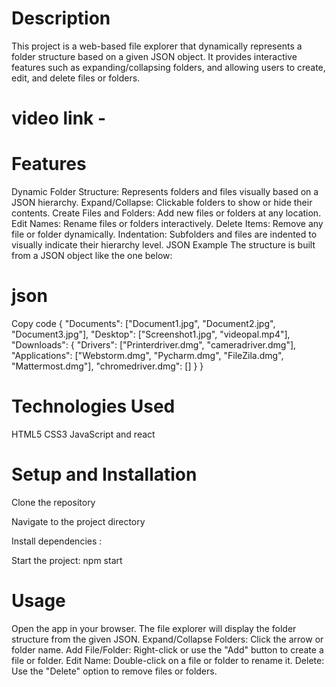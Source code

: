 # Description
This project is a web-based file explorer that dynamically represents a folder structure based on a given JSON object. It provides interactive features such as expanding/collapsing folders, and allowing users to create, edit, and delete files or folders.

# video link -

# Features
Dynamic Folder Structure: Represents folders and files visually based on a JSON hierarchy.
Expand/Collapse: Clickable folders to show or hide their contents.
Create Files and Folders: Add new files or folders at any location.
Edit Names: Rename files or folders interactively.
Delete Items: Remove any file or folder dynamically.
Indentation: Subfolders and files are indented to visually indicate their hierarchy level.
JSON Example
The structure is built from a JSON object like the one below:



# json
Copy code
{
  "Documents": ["Document1.jpg", "Document2.jpg", "Document3.jpg"],
  "Desktop": ["Screenshot1.jpg", "videopal.mp4"],
  "Downloads": {
    "Drivers": ["Printerdriver.dmg", "cameradriver.dmg"],
    "Applications": ["Webstorm.dmg", "Pycharm.dmg", "FileZila.dmg", "Mattermost.dmg"],
    "chromedriver.dmg": []
  }
}


# Technologies Used
HTML5
CSS3
JavaScript
and react


# Setup and Installation
Clone the repository

Navigate to the project directory

Install dependencies :

Start the project:
npm start

# Usage
Open the app in your browser.
The file explorer will display the folder structure from the given JSON.
Expand/Collapse Folders: Click the arrow or folder name.
Add File/Folder: Right-click or use the "Add" button to create a file or folder.
Edit Name: Double-click on a file or folder to rename it.
Delete: Use the "Delete" option to remove files or folders.



